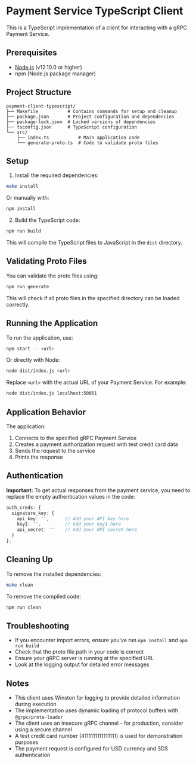 # Payment Service TypeScript Client

This is a TypeScript implementation of a client for interacting with a gRPC Payment Service.

## Prerequisites

- [Node.js](https://nodejs.org/) (v12.10.0 or higher)
- npm (Node.js package manager)

## Project Structure

```
payment-client-typescript/
├── Makefile           # Contains commands for setup and cleanup
├── package.json       # Project configuration and dependencies
├── package-lock.json  # Locked versions of dependencies
├── tsconfig.json      # TypeScript configuration
└── src/
    ├── index.ts           # Main application code
    └── generate-proto.ts  # Code to validate proto files
```

## Setup

1. Install the required dependencies:

```bash
make install
```

Or manually with:

```bash
npm install
```

2. Build the TypeScript code:

```bash
npm run build
```

This will compile the TypeScript files to JavaScript in the `dist` directory.

## Validating Proto Files

You can validate the proto files using:

```bash
npm run generate
```

This will check if all proto files in the specified directory can be loaded correctly.

## Running the Application

To run the application, use:

```bash
npm start -- <url>
```

Or directly with Node:

```bash
node dist/index.js <url>
```

Replace `<url>` with the actual URL of your Payment Service. For example:

```bash
node dist/index.js localhost:50051
```

## Application Behavior

The application:

1. Connects to the specified gRPC Payment Service
2. Creates a payment authorization request with test credit card data
3. Sends the request to the service
4. Prints the response

## Authentication

**Important:** To get actual responses from the payment service, you need to replace the empty authentication values in the code:

```typescript
auth_creds: { 
  signature_key: { 
    api_key: '',      // Add your API key here
    key1: '',         // Add your key1 here
    api_secret: ''    // Add your API secret here
  } 
},
```

## Cleaning Up

To remove the installed dependencies:

```bash
make clean
```

To remove the compiled code:

```bash
npm run clean
```

## Troubleshooting

- If you encounter import errors, ensure you've run `npm install` and `npm run build`
- Check that the proto file path in your code is correct
- Ensure your gRPC server is running at the specified URL
- Look at the logging output for detailed error messages

## Notes

- This client uses Winston for logging to provide detailed information during execution
- The implementation uses dynamic loading of protocol buffers with `@grpc/proto-loader`
- The client uses an insecure gRPC channel - for production, consider using a secure channel
- A test credit card number (4111111111111111) is used for demonstration purposes
- The payment request is configured for USD currency and 3DS authentication
